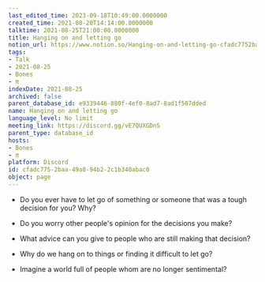 ```yaml
---
last_edited_time: 2023-09-18T10:49:00.0000000
created_time: 2021-08-20T14:14:00.0000000
talktime: 2021-08-25T21:00:00.0000000
title: Hanging on and letting go
notion_url: https://www.notion.so/Hanging-on-and-letting-go-cfadc7752baa49a894b22c1b340abac0
tags:
- Talk
- 2021-08-25
- Bones
- π
indexDate: 2021-08-25
archived: false
parent_database_id: e9339446-880f-4ef0-8ad7-8ad1f507dded
name: Hanging on and letting go
language_level: No limit
meeting_link: https://discord.gg/vE7QUXGDnS
parent_type: database_id
hosts:
- Bones
- π
platform: Discord
id: cfadc775-2baa-49a8-94b2-2c1b340abac0
object: page
---
```


   - Do you ever have to let go of something or someone that was a tough decision for you? Why?



   - Do you worry other people's opinion for the decisions you make?
   - What advice can you give to people who are still making that decision?
   - Why do we hang on to things or finding it difficult to let go?
   - Imagine a world full of people whom are no longer sentimental?









